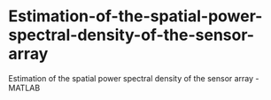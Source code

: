 # Estimation-of-the-spatial-power-spectral-density-of-the-sensor-array
Estimation of the spatial power spectral density of the sensor array - MATLAB

